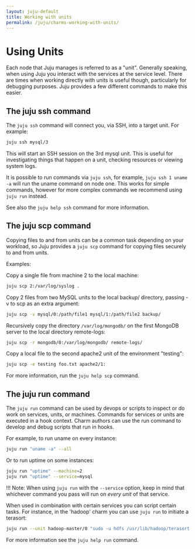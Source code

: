 ```yaml
---
layout: juju-default
title: Working with units  
permalink: /juju/charms-working-with-units/
---
```


# Using Units

Each node that Juju manages is referred to as a "unit". Generally speaking,
when using Juju you interact with the services at the service level. There are
times when working directly with units is useful though, particularly for
debugging purposes. Juju provides a few different commands to make this
easier.


## The juju ssh command

The `juju ssh` command will connect you, via SSH, into a target unit. For
example:

```bash
juju ssh mysql/3
```

This will start an SSH session on the 3rd mysql unit. This is useful for
investigating things that happen on a unit, checking resources or viewing
system logs.

It is possible to run commands via `juju ssh`, for example, `juju ssh 1 uname
-a` will run the uname command on node one. This works for simple commands,
however for more complex commands we recommend using `juju run` instead.

See also the `juju help ssh` command for more information.


## The juju scp command

Copying files to and from units can be a common task depending on your
workload, so Juju provides a `juju scp` command for copying files securely to
and from units.

Examples:

Copy a single file from machine 2 to the local machine:

```bash
juju scp 2:/var/log/syslog .
```

Copy 2 files from two MySQL units to the local backup/ directory, passing -v to
scp as an extra argument:

```bash
juju scp -v mysql/0:/path/file1 mysql/1:/path/file2 backup/
```

Recursively copy the directory `/var/log/mongodb/` on the first MongoDB server
to the local directory remote-logs:

```bash
juju scp -r mongodb/0:/var/log/mongodb/ remote-logs/
```

Copy a local file to the second apache2 unit of the environment "testing":

```bash
juju scp -e testing foo.txt apache2/1:
```

For more information, run the `juju help scp` command.


## The juju run command

The `juju run` command can be used by devops or scripts to inspect or do work
on services, units, or machines. Commands for services or units are executed in
a hook context. Charm authors can use the run command to develop and debug
scripts that run in hooks.

For example, to run uname on every instance:

```bash
juju run "uname -a" --all
```

Or to run uptime on some instances:

```bash
juju run "uptime" --machine=2
juju run "uptime" --service=mysql
```

!!! Note: When using `juju run` with the `--service` option, keep in mind that
whichever command you pass will run on *every unit* of that service.

When used in combination with certain services you can script certain tasks.
For instance, in the 'hadoop' charm you can use `juju run` to initiate a
terasort:

```bash
juju run --unit hadoop-master/0 "sudo -u hdfs /usr/lib/hadoop/terasort.sh"
```

For more information see the `juju help run` command.